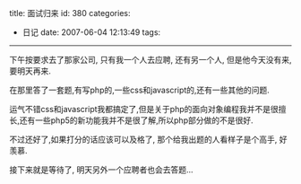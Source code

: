 title: 面试归来
id: 380
categories:
  - 日记
date: 2007-06-04 12:13:49
tags:
---

下午按要求去了那家公司, 只有我一个人去应聘, 还有另一个人, 但是他今天没有来, 要明天再来.

在那里答了一套题,有写php的,一些css和javascript的,还有一些其他的问题.

运气不错css和javascript我都搞定了,但是关于php的面向对象编程我并不是很擅长,还有一些php5的新功能我并不是很了解,所以php部分做的不是很好.

不过还好了,如果打分的话应该可以及格了, 那个给我出题的人看样子是个高手, 好羡慕.

接下来就是等待了, 明天另外一个应聘者也会去答题...